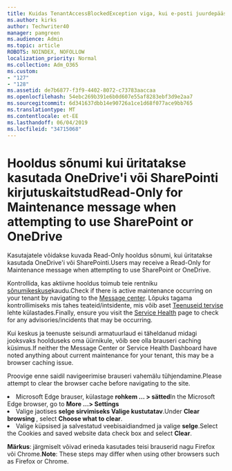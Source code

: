 ```yaml
---
title: Kuidas TenantAccessBlockedException viga, kui e-posti juurdepääsu 127?
ms.author: kirks
author: Techwriter40
manager: pamgreen
ms.audience: Admin
ms.topic: article
ROBOTS: NOINDEX, NOFOLLOW
localization_priority: Normal
ms.collection: Adm_O365
ms.custom:
- "127"
- "128"
ms.assetid: de7b6877-f3f9-4402-8072-c73783aaccaa
ms.openlocfilehash: 54ebc269b391e6b0d607e55af8283ebf3d9e2aa7
ms.sourcegitcommit: 6d341637dbb14e90726a1ce1d68f077ace9bb765
ms.translationtype: MT
ms.contentlocale: et-EE
ms.lasthandoff: 06/04/2019
ms.locfileid: "34715068"
---
```

# <a name="read-only-for-maintenance-message-when-attempting-to-use-sharepoint-or-onedrive"></a><span data-ttu-id="63af0-102">Hooldus sõnumi kui üritatakse kasutada OneDrive'i või SharePointi kirjutuskaitstud</span><span class="sxs-lookup"><span data-stu-id="63af0-102">Read-Only for Maintenance message when attempting to use SharePoint or OneDrive</span></span>

<span data-ttu-id="63af0-103">Kasutajatele võidakse kuvada Read-Only hooldus sõnumi, kui üritatakse kasutada OneDrive'i või SharePointi.</span><span class="sxs-lookup"><span data-stu-id="63af0-103">Users may receive a Read-Only for Maintenance message when attempting to use SharePoint or OneDrive.</span></span>

<span data-ttu-id="63af0-104">Kontrollida, kas aktiivne hooldus toimub teie rentniku <a href="https://portal.office.com/adminportal/home#/MessageCenter">sõnumikeskuse</a>kaudu.</span><span class="sxs-lookup"><span data-stu-id="63af0-104">Check if there is active maintenance occurring on your tenant by navigating to the <a href="https://portal.office.com/adminportal/home#/MessageCenter">Message center</a>.</span></span> <span data-ttu-id="63af0-105">Lõpuks tagama kontrollimiseks mis tahes teateid/intsidente, mis võib aset <a href="https://portal.office.com/adminportal/home#/servicehealth">Teenuseid tervise</a> lehte külastades.</span><span class="sxs-lookup"><span data-stu-id="63af0-105">Finally, ensure you visit the <a href="https://portal.office.com/adminportal/home#/servicehealth">Service Health</a> page to check for any advisories/incidents that may be occurring.</span></span>

<span data-ttu-id="63af0-106">Kui keskus ja teenuste seisundi armatuurlaud ei täheldanud midagi jooksvaks hoolduseks oma üürnikule, võib see olla brauseri caching küsimus.</span><span class="sxs-lookup"><span data-stu-id="63af0-106">If neither the Message Center or Service Health Dashboard have noted anything about current maintenance for your tenant, this may be a browser caching issue.</span></span>

<span data-ttu-id="63af0-107">Proovige enne saidil navigeerimise brauseri vahemälu tühjendamine.</span><span class="sxs-lookup"><span data-stu-id="63af0-107">Please attempt to clear the browser cache before navigating to the site.</span></span>

  <li><span data-ttu-id="63af0-108">Microsoft Edge brauser, külastage <strong>rohkem &hellip; &gt; sätted</strong></span><span class="sxs-lookup"><span data-stu-id="63af0-108">In the Microsoft Edge browser, go to <strong>More &hellip;&gt; Settings</strong></span></span></li>  <li><span data-ttu-id="63af0-109">Valige jaotises <strong>selge sirvimiseks </strong> <strong>Valige kustutatav</strong>.</span><span class="sxs-lookup"><span data-stu-id="63af0-109">Under <strong>Clear browsing </strong>, select <strong>Choose what to clear</strong>.</span></span></li>  <li><span data-ttu-id="63af0-110">Valige küpsised ja salvestatud veebisaidiandmed ja valige <strong>selge</strong>.</span><span class="sxs-lookup"><span data-stu-id="63af0-110">Select the Cookies and saved website data check box and select <strong>Clear</strong>.</span></span></li>  </ol>  

<span data-ttu-id="63af0-111">**Märkus**: järgmiselt võivad erineda kasutades teisi brauserid nagu Firefox või Chrome.</span><span class="sxs-lookup"><span data-stu-id="63af0-111">**Note**: These steps may differ when using other browsers such as Firefox or Chrome.</span></span>

